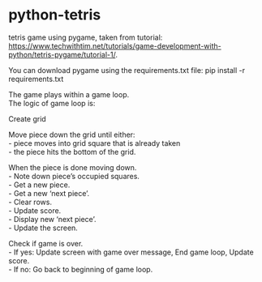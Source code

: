 # python-tetris
tetris game using pygame, taken from tutorial: https://www.techwithtim.net/tutorials/game-development-with-python/tetris-pygame/tutorial-1/. 

You can download pygame using the requirements.txt file: pip install -r requirements.txt  

The game plays within a game loop.  
The logic of game loop is:  

  Create grid  
  
  Move piece down the grid until either:  
    - piece moves into grid square that is already taken   
    - the piece hits the bottom of the grid.   
  
  When the piece is done moving down.   
    - Note down piece’s occupied squares.   
    - Get a new piece.     
    - Get a new ‘next piece’.   
    - Clear rows.   
    - Update score.   
    - Display new ‘next piece’.   
    - Update the screen.   
  
  Check if game is over.  
    - If yes: Update screen with game over message, End game loop, Update score.     
    - If no: Go back to beginning of game loop. 
